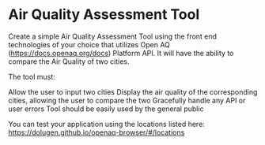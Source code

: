 # Air Quality Assessment Tool

Create a simple Air Quality Assessment Tool using the front end technologies of your choice that utilizes Open AQ (https://docs.openaq.org/docs) Platform API. It will have the ability to compare the Air Quality of two cities.

The tool must:

Allow the user to input two cities
Display the air quality of the corresponding cities, allowing the user to compare the two
Gracefully handle any API or user errors
Tool should be easily used by the general public


You can test your application using the locations listed here: https://dolugen.github.io/openaq-browser/#/locations
